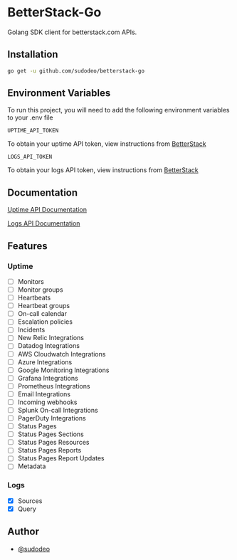 # BetterStack-Go

Golang SDK client for betterstack.com APIs.

## Installation

```bash
go get -u github.com/sudodeo/betterstack-go
```

## Environment Variables

To run this project, you will need to add the following environment variables to your .env file

`UPTIME_API_TOKEN`

To obtain your uptime API token, view instructions from [BetterStack](https://betterstack.com/docs/uptime/api/getting-started-with-uptime-api/)

`LOGS_API_TOKEN`

To obtain your logs API token, view instructions from [BetterStack](https://betterstack.com/docs/logs/api/getting-started/)

## Documentation

[Uptime API Documentation](https://betterstack.com/docs/uptime/api/getting-started-with-uptime-api/)

[Logs API Documentation](https://betterstack.com/docs/logs/api/getting-started/)

## Features

### Uptime
- [ ] Monitors
- [ ] Monitor groups
- [ ] Heartbeats
- [ ] Heartbeat groups
- [ ] On-call calendar
- [ ] Escalation policies
- [ ] Incidents
- [ ] New Relic Integrations
- [ ] Datadog Integrations
- [ ] AWS Cloudwatch Integrations
- [ ] Azure Integrations
- [ ] Google Monitoring Integrations
- [ ] Grafana Integrations
- [ ] Prometheus Integrations
- [ ] Email Integrations
- [ ] Incoming webhooks
- [ ] Splunk On-call Integrations
- [ ] PagerDuty Integrations
- [ ] Status Pages
- [ ] Status Pages Sections
- [ ] Status Pages Resources 
- [ ] Status Pages Reports 
- [ ] Status Pages Report Updates 
- [ ] Metadata

### Logs
- [x] Sources
- [x] Query
<!-- ## Usage/Examples

```golang
package main

import (
    "github.com/sudodeo/betterstack-go"
)

func main(){
    dp, err := doppler.NewFromEnv()
    if err != nil {
        panic(err)
    }

    projects, err := dp.ListMonitors()
    if err != nil {
        panic(err)
    }

    log.Println(projects)
}
``` -->

## Author

- [@sudodeo](https://www.github.com/sudodeo)

